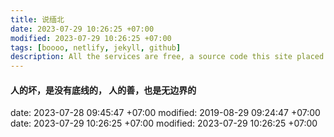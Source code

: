 ```yaml
---
title: 说缅北
date: 2023-07-29 10:26:25 +07:00
modified: 2023-07-29 10:26:25 +07:00
tags: [boooo, netlify, jekyll, github]
description: All the services are free, a source code this site placed on github repository and intergration with netlify service, another service that you can use is github page for hosting your own static site.
---
```


#### 人的坏，是没有底线的， 人的善，也是无边界的
date: 2023-07-28 09:45:47 +07:00
modified: 2019-08-29 09:24:47 +07:00
date: 2023-07-29 10:26:25  +07:00
modified: 2023-07-29 10:26:25 +07:00
